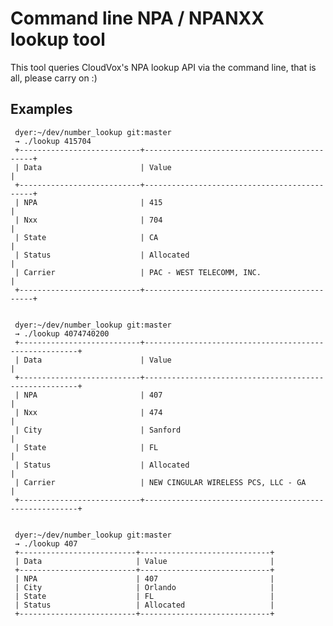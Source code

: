# Command line NPA / NPANXX lookup tool

 This tool queries CloudVox's NPA lookup API via the command line, that is all, please carry on :)

## Examples

     dyer:~/dev/number_lookup git:master 
     → ./lookup 415704
     +---------------------------+---------------------------------------------+
     | Data                      | Value                                       |
     +---------------------------+---------------------------------------------+
     | NPA                       | 415                                         |
     | Nxx                       | 704                                         |
     | State                     | CA                                          |
     | Status                    | Allocated                                   |
     | Carrier                   | PAC - WEST TELECOMM, INC.                   |
     +---------------------------+---------------------------------------------+

     
     dyer:~/dev/number_lookup git:master 
     → ./lookup 4074740200
     +---------------------------+-------------------------------------------------------+
     | Data                      | Value                                                 |
     +---------------------------+-------------------------------------------------------+
     | NPA                       | 407                                                   |
     | Nxx                       | 474                                                   |
     | City                      | Sanford                                               |
     | State                     | FL                                                    |
     | Status                    | Allocated                                             |
     | Carrier                   | NEW CINGULAR WIRELESS PCS, LLC - GA                   |
     +---------------------------+-------------------------------------------------------+
     
     
     dyer:~/dev/number_lookup git:master 
     → ./lookup 407
     +--------------------------+-----------------------------+
     | Data                     | Value                       |
     +--------------------------+-----------------------------+
     | NPA                      | 407                         |
     | City                     | Orlando                     |
     | State                    | FL                          |
     | Status                   | Allocated                   |
     +--------------------------+-----------------------------+

